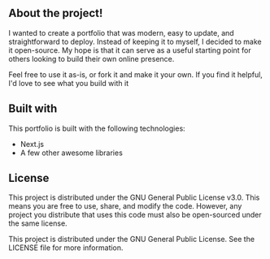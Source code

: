 ## About the project!
I wanted to create a portfolio that was modern, easy to update, and straightforward to deploy. Instead of keeping it to myself, I decided to make it open-source. My hope is that it can serve as a useful starting point for others looking to build their own online presence.

Feel free to use it as-is, or fork it and make it your own. If you find it helpful, I'd love to see what you build with it

## Built with
This portfolio is built with the following technologies:
- Next.js
- A few other awesome libraries

## License
This project is distributed under the GNU General Public License v3.0. This means you are free to use, share, and modify the code. However, any project you distribute that uses this code must also be open-sourced under the same license.

This project is distributed under the GNU General Public License. See the LICENSE file for more information.